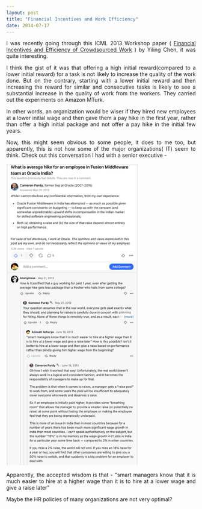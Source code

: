 ```yaml
---
layout: post
title: "Financial Incentives and Work Efficiency"
date: 2014-07-17
---
```


<style>body {text-align: justify}</style>

I was recently going through this ICML 2013 Workshop paper ( <a href="https://www.aaai.org/ocs/index.php/AAAI/AAAI13/paper/viewFile/6301/6887" target="_blank">Financial Incentives and Efficiency of Crowdsourced Work</a> ) by Yiling Chen, it was quite interesting.

I think the gist of it was that offering a high initial reward(compared to a lower initial reward) for a task is not likely to increase the quality of the work done. But on the contrary, starting with a lower initial reward and then increasing the reward for similar and consecutive tasks is likely to see a substantial increase in the quality of work from the workers. They carried out the experiments on Amazon MTurk.

In other words, an organization would be wiser if they hired new employees at a lower initial wage and then gave them a pay hike in the first year, rather than offer a high initial package and not offer a pay hike in the initial few years.

Now, this might seem obvious to some people, it does to me too, but apparently, this is not how some of the major organizations( IT) seem to think. Check out this conversation I had with a senior executive -

<img src="/images/incentives.png" alt="Conversation Thread" style="height: 800px; width:350px;"/>

Apparently, the accepted wisdom is that - "smart managers know that it is much easier to hire at a higher wage than it is to hire at a lower wage and give a raise later"

Maybe the HR policies of many organizations are not very optimal?

